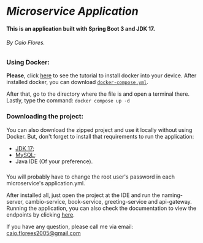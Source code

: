 # **_Microservice Application_**
#### This is an application built with Spring Boot 3 and JDK 17.

###### By Caio Flores.

### **Using Docker:**
**Please**, click [here](https://www.docker.com/products/docker-desktop/) to see the tutorial to install docker into your device.
After installed docker, you can download [```docker-compose.yml```](https://github.com/dedecaio/microservices-course/blob/main/docker-compose.yml).

After that, go to the directory where the file is and open a terminal there. Lastly, type the command: ```docker compose up -d```

### **Downloading the project:**
You can also download the zipped project and use it locally without using Docker.
But, don't forget to install that requirements to run the application:
- [JDK 17](https://www.oracle.com/java/technologies/javase/jdk17-archive-downloads.html);
- [MySQL](https://www.mysql.com/downloads/);
- Java IDE (Of your preference).
###
You will probably have to change the root user's password in each microservice's application.yml.

After installed all, just open the project at the IDE and run the naming-server, cambio-service, book-service, greeting-service and api-gateway.
Running the application, you can also check the documentation to view the endpoints by clicking [here](http://localhost:8765/swagger-ui.html).

If you have any question, please call me via email: [caio.florees2005@gmail.com]()
